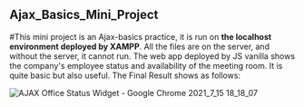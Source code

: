 ## Ajax_Basics_Mini_Project
#This mini project is an Ajax-basics practice, it is run on **the localhost environment deployed by XAMPP**. All the files are on the server, and without the server, it cannot run. The web app deployed by JS vanilla shows the company's employee status and availability of the meeting room. It is quite basic but also useful. The Final Result shows as follows:


![AJAX Office Status Widget - Google Chrome 2021_7_15 18_18_07](https://user-images.githubusercontent.com/80680320/125774873-f1d7d9b3-14c8-40e2-b3cb-441e78822018.png)
